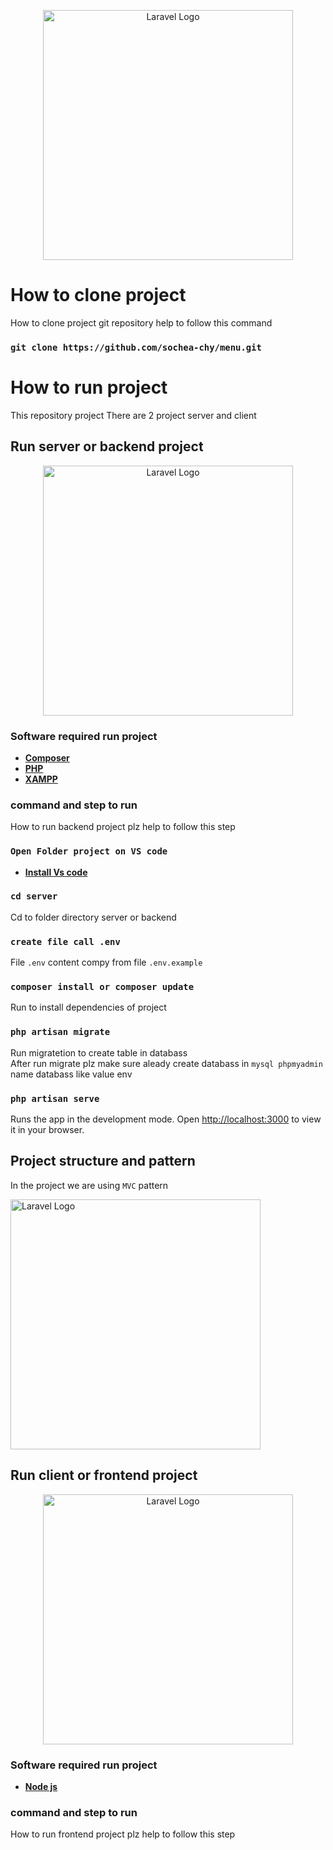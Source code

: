 <p align="center"><img src="https://image.pngaaa.com/904/2275904-middle.png" width="400" alt="Laravel Logo"></p>

# How to clone project

How to clone project git repository help to follow this command

### `git clone https://github.com/sochea-chy/menu.git`

# How to run project

This repository project There are 2 project server and client

## Run server or backend project

<p align="center"><a href="https://laravel.com" target="_blank"><img src="https://raw.githubusercontent.com/laravel/art/master/logo-lockup/5%20SVG/2%20CMYK/1%20Full%20Color/laravel-logolockup-cmyk-red.svg" width="400" alt="Laravel Logo"></a></p>


### Software required run project

- **[Composer](https://getcomposer.org/download/)**
- **[PHP](https://www.php.net/downloads.php/)**
- **[XAMPP](https://www.apachefriends.org/)**

### command and step to run

How to run backend project plz help to follow this step 

### `Open Folder project on VS code`
- **[Install Vs code](https://code.visualstudio.com/download/)**

### `cd server`
Cd to folder directory server or backend  

### `create file call .env`
File `.env` content compy from file `.env.example`

### `composer install or composer update`
Run to install dependencies of project

### `php artisan migrate`
Run migratetion to create table in databass 
<br />
After run migrate plz make sure aleady create databass in `mysql phpmyadmin` name databass like value env  

### `php artisan serve`
Runs the app in the development mode.
Open [http://localhost:3000](http://localhost:3000) to view it in your browser.

## Project structure and pattern 
In the project we are using `MVC` pattern 
<p><a href="https://www.tutorialspoint.com/design_pattern/mvc_pattern.htm" target="_blank"><img src="https://upload.wikimedia.org/wikipedia/commons/thumb/a/a0/MVC-Process.svg/1200px-MVC-Process.svg.png" width="400" alt="Laravel Logo"></a></p>

## Run client or frontend project

<p align="center"><a href="https://reactjs.org/docs/getting-started.html" target="_blank"><img src="https://www.datocms-assets.com/14946/1638186862-reactjs.png?auto=format&fit=max&w=1200" width="400" alt="Laravel Logo"></a></p>


### Software required run project

- **[Node js](https://nodejs.org/en/)**

### command and step to run
How to run frontend project plz help to follow this step 
